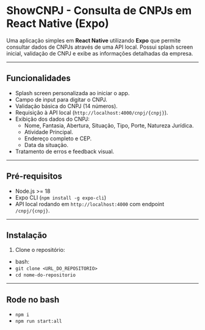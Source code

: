 # ShowCNPJ - Consulta de CNPJs em React Native (Expo)

Uma aplicação simples em **React Native** utilizando **Expo** que permite consultar dados de CNPJs através de uma API local. Possui splash screen inicial, validação de CNPJ e exibe as informações detalhadas da empresa.

---

## Funcionalidades

- Splash screen personalizada ao iniciar o app.
- Campo de input para digitar o CNPJ.
- Validação básica do CNPJ (14 números).
- Requisição à API local (`http://localhost:4000/cnpj/{cnpj}`).
- Exibição dos dados do CNPJ:
  - Nome, Fantasia, Abertura, Situação, Tipo, Porte, Natureza Jurídica.
  - Atividade Principal.
  - Endereço completo e CEP.
  - Data da situação.
- Tratamento de erros e feedback visual.

---

## Pré-requisitos

- Node.js >= 18
- Expo CLI (`npm install -g expo-cli`)
- API local rodando em `http://localhost:4000` com endpoint `/cnpj/{cnpj}`.

---

## Instalação

1. Clone o repositório:

- bash:
- `git clone <URL_DO_REPOSITORIO>`
- `cd nome-do-repositorio`

---

## Rode no bash
- `npm i`
- `npm run start:all`
